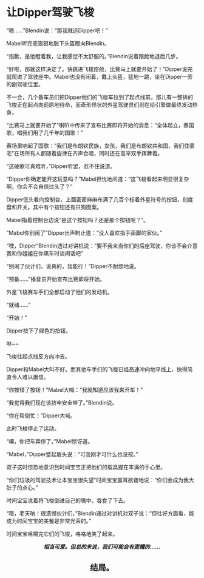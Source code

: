 # 让Dipper驾驶飞梭

“嗯……”Blendin说：“那我就选Dipper吧！”

Mabel听完恶狠狠地脱下头盔瞪向Blendin。

“抱歉，是他瞪着我，让我感觉不太舒服的。”Blendin说着踉跄地退后几步。

“好啦，那就这样决定了。快跳进飞梭座舱，比赛马上就要开始了！”Dipper说完就爬进了驾驶座中。Mabel也没有闲着，戴上头盔，猛地一跳，坐在Dipper一旁的副驾驶位里。

不一会，几个备车员们把Dipper他们的飞梭车拉到了起点线前，那儿有一整排的飞梭正在起点向前原地待命，而奇形怪状的外星驾驶员们则在给引擎做最终发动热身。

“比赛马上就要开始了”喇叭中传来了宣布比赛即将开始的消息：“全体起立，奏国歌，唱我们用了几千年的国歌！”

赛场里响起了国歌：“我们是布朗钦民族，女孩，我们是布朗钦共和国，我们住豪宅”在场所有人都随着旋律在齐声合唱，同时还在高举双手挥舞着。

“这破歌可真难听，”Dipper听罢，忍不住说道。

“Dipper你确定能开这玩意吗？”Mabel担忧地问道：“这飞梭看起来明显很复杂啊，你会不会自信过头了？”

Dipper低头看向控制台，上面密密麻麻布满了几百个标着外星符号的按钮，刻度盘和开关。其中有个按钮还有只狗图案。

Mabel指着控制台边说“是这个按钮吗？还是那个按钮呢？”。

“Mabel你别闹了”Dipper出声制止道：“没人喜欢指手画脚的家伙。”

“嘿，Dipper”Blendin透过对讲机说：“要不我来当你们的后座驾驶，你该不会介意我和你姐姐在你飙车时谈闲话吧”

“别闹了伙计们，说真的，我能行！”Dipper不耐烦地说。

“预备……”播音员开始宣布比赛即将开始。

外星飞梭赛车手们全都启动了他们的发动机。

“就绪……”

“开始！”

Dipper按下了绿色的按钮。

咻~~

飞梭往起点线反方向冲去。

Dipper和Mabel大叫不好。而其他车手们的飞梭已经高速冲向地平线上，快得简直令人难以置信。


“你按错了按钮！”Mabel大喊：“我就知道应该我来开车！”

“我觉得我们现在该挤牢安全带了。”Blendin说。

“你在帮倒忙！”Dipper大喊。

此时飞梭停止了运动。

“噢，你把车弄停了。”Mabel惊讶道。

“Mabel，”Dipper蹙起眉头说：“可我刚才可什么也没按。”

双子这时惊恐地意识到时间宝宝正把他们的载具握在丰满的手心里。

“你们垃圾的驾驶技术让本宝宝很失望”时间宝宝震耳欲聋地说：“你们会成为我大肚子的点心。”

时间宝宝说着将飞梭倒进自己的嘴中，吞食了下去。

“哦，老天呐！很遗憾伙计们，”Blendin通过对讲机对双子说：“但往好方面看，能成为时间宝宝的美餐是非常光荣的。”

时间宝宝咀嚼完它们的飞梭，咯咯地笑了起来。

***<center>相当可爱。但总的来说，我们可能会有更糟的……***

## **<center>结局。**
